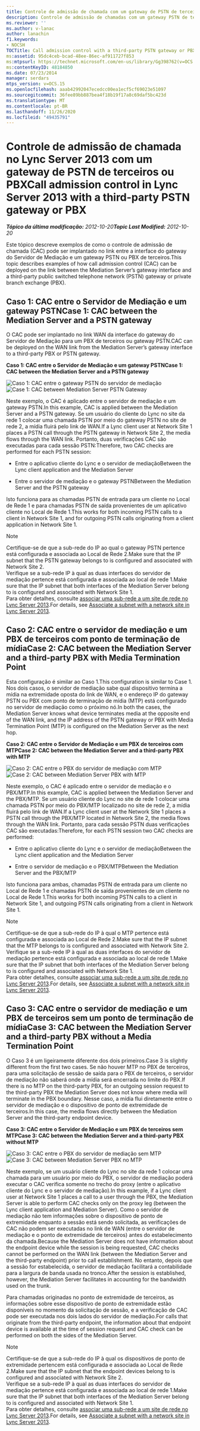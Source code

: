```yaml
---
title: Controle de admissão de chamada com um gateway de PSTN de terceiros ou PBX
description: Controle de admissão de chamadas com um gateway PSTN de terceiros ou PBX.
ms.reviewer: ''
ms.author: v-lanac
author: lanachin
f1.keywords:
- NOCSH
TOCTitle: Call admission control with a third-party PSTN gateway or PBX
ms:assetid: 95dc4ceb-bcad-48ee-86ec-af911727f853
ms:mtpsurl: https://technet.microsoft.com/en-us/library/Gg398762(v=OCS.15)
ms:contentKeyID: 48184850
ms.date: 07/23/2014
manager: serdars
mtps_version: v=OCS.15
ms.openlocfilehash: aaab42992047ecedcc00ea1ecf5cf69023e51097
ms.sourcegitcommit: 36fee89bb887bea4f18b19f17a8c69daf5bc423d
ms.translationtype: MT
ms.contentlocale: pt-BR
ms.lasthandoff: 11/26/2020
ms.locfileid: "49435791"
---
```

# <a name="call-admission-control-in-lync-server-2013-with-a-third-party-pstn-gateway-or-pbx"></a><span data-ttu-id="d8b48-103">Controle de admissão de chamada no Lync Server 2013 com um gateway de PSTN de terceiros ou PBX</span><span class="sxs-lookup"><span data-stu-id="d8b48-103">Call admission control in Lync Server 2013 with a third-party PSTN gateway or PBX</span></span>

<div data-xmlns="http://www.w3.org/1999/xhtml">

<div class="topic" data-xmlns="http://www.w3.org/1999/xhtml" data-msxsl="urn:schemas-microsoft-com:xslt" data-cs="https://msdn.microsoft.com/">

<div data-asp="https://msdn2.microsoft.com/asp">



</div>

<div id="mainSection">

<div id="mainBody"><span data-ttu-id="d8b48-104">

<span> </span></span><span class="sxs-lookup"><span data-stu-id="d8b48-104">

<span> </span></span></span>

<span data-ttu-id="d8b48-105">_**Tópico da última modificação:** 2012-10-20_</span><span class="sxs-lookup"><span data-stu-id="d8b48-105">_**Topic Last Modified:** 2012-10-20_</span></span>

<span data-ttu-id="d8b48-106">Este tópico descreve exemplos de como o controle de admissão de chamada (CAC) pode ser implantado no link entre a interface do gateway do Servidor de Mediação e um gateway PSTN ou PBX de terceiros.</span><span class="sxs-lookup"><span data-stu-id="d8b48-106">This topic describes examples of how call admission control (CAC) can be deployed on the link between the Mediation Server’s gateway interface and a third-party public switched telephone network (PSTN) gateway or private branch exchange (PBX).</span></span>

<div>

## <a name="case-1-cac-between-the-mediation-server-and-a-pstn-gateway"></a><span data-ttu-id="d8b48-107">Caso 1: CAC entre o Servidor de Mediação e um gateway PSTN</span><span class="sxs-lookup"><span data-stu-id="d8b48-107">Case 1: CAC between the Mediation Server and a PSTN gateway</span></span>

<span data-ttu-id="d8b48-108">O CAC pode ser implantado no link WAN da interface do gateway do Servidor de Mediação para um PBX de terceiros ou gateway PSTN.</span><span class="sxs-lookup"><span data-stu-id="d8b48-108">CAC can be deployed on the WAN link from the Mediation Server’s gateway interface to a third-party PBX or PSTN gateway.</span></span>

<span data-ttu-id="d8b48-109">**Caso 1: CAC entre o Servidor de Mediação e um gateway PSTN**</span><span class="sxs-lookup"><span data-stu-id="d8b48-109">**Case 1: CAC between the Mediation Server and a PSTN gateway**</span></span>

<span data-ttu-id="d8b48-110">![Caso 1: CAC entre o gateway PSTN do servidor de mediação](images/Gg398762.4bebf9ee-2732-4ea6-bbe5-0269b2903d8c(OCS.15).jpg "Caso 1: CAC entre o gateway PSTN do servidor de mediação")</span><span class="sxs-lookup"><span data-stu-id="d8b48-110">![Case 1: CAC between Mediation Server PSTN Gateway](images/Gg398762.4bebf9ee-2732-4ea6-bbe5-0269b2903d8c(OCS.15).jpg "Case 1: CAC between Mediation Server PSTN Gateway")</span></span>

<span data-ttu-id="d8b48-111">Neste exemplo, o CAC é aplicado entre o servidor de mediação e um gateway PSTN.</span><span class="sxs-lookup"><span data-stu-id="d8b48-111">In this example, CAC is applied between the Mediation Server and a PSTN gateway.</span></span> <span data-ttu-id="d8b48-112">Se um usuário do cliente do Lync no site da rede 1 colocar uma chamada PSTN por meio do gateway PSTN no site de rede 2, a mídia fluirá pelo link de WAN.</span><span class="sxs-lookup"><span data-stu-id="d8b48-112">If a Lync client user at Network Site 1 places a PSTN call through the PSTN gateway in Network Site 2, the media flows through the WAN link.</span></span> <span data-ttu-id="d8b48-113">Portanto, duas verificações CAC são executadas para cada sessão PSTN:</span><span class="sxs-lookup"><span data-stu-id="d8b48-113">Therefore, two CAC checks are performed for each PSTN session:</span></span>

  - <span data-ttu-id="d8b48-114">Entre o aplicativo cliente do Lync e o servidor de mediação</span><span class="sxs-lookup"><span data-stu-id="d8b48-114">Between the Lync client application and the Mediation Server</span></span>

  - <span data-ttu-id="d8b48-115">Entre o servidor de mediação e o gateway PSTN</span><span class="sxs-lookup"><span data-stu-id="d8b48-115">Between the Mediation Server and the PSTN gateway</span></span>

<span data-ttu-id="d8b48-116">Isto funciona para as chamadas PSTN de entrada para um cliente no Local de Rede 1 e para chamadas PSTN de saída provenientes de um aplicativo cliente no Local de Rede 1.</span><span class="sxs-lookup"><span data-stu-id="d8b48-116">This works for both incoming PSTN calls to a client in Network Site 1, and for outgoing PSTN calls originating from a client application in Network Site 1.</span></span>

<div>


> [!NOTE]
> <span data-ttu-id="d8b48-117">Certifique-se de que a sub-rede do IP ao qual o gateway PSTN pertence está configurada e associada ao Local de Rede 2.</span><span class="sxs-lookup"><span data-stu-id="d8b48-117">Make sure that the IP subnet that the PSTN gateway belongs to is configured and associated with Network Site 2.</span></span><BR><span data-ttu-id="d8b48-118">Verifique se a sub-rede IP à qual as duas interfaces do servidor de mediação pertence está configurada e associada ao local de rede 1.</span><span class="sxs-lookup"><span data-stu-id="d8b48-118">Make sure that the IP subnet that both interfaces of the Mediation Server belong to is configured and associated with Network Site 1.</span></span><BR><span data-ttu-id="d8b48-119">Para obter detalhes, consulte <A href="lync-server-2013-associate-a-subnet-with-a-network-site.md">associar uma sub-rede a um site de rede no Lync Server 2013</A>.</span><span class="sxs-lookup"><span data-stu-id="d8b48-119">For details, see <A href="lync-server-2013-associate-a-subnet-with-a-network-site.md">Associate a subnet with a network site in Lync Server 2013</A>.</span></span>



</div>

</div>

<div>

## <a name="case-2-cac-between-the-mediation-server-and-a-third-party-pbx-with-media-termination-point"></a><span data-ttu-id="d8b48-120">Caso 2: CAC entre o servidor de mediação e um PBX de terceiros com ponto de terminação de mídia</span><span class="sxs-lookup"><span data-stu-id="d8b48-120">Case 2: CAC between the Mediation Server and a third-party PBX with Media Termination Point</span></span>

<span data-ttu-id="d8b48-121">Esta configuração é similar ao Caso 1.</span><span class="sxs-lookup"><span data-stu-id="d8b48-121">This configuration is similar to Case 1.</span></span> <span data-ttu-id="d8b48-122">Nos dois casos, o servidor de mediação sabe qual dispositivo termina a mídia na extremidade oposta do link de WAN, e o endereço IP do gateway PSTN ou PBX com ponto de terminação de mídia (MTP) está configurado no servidor de mediação como o próximo nó.</span><span class="sxs-lookup"><span data-stu-id="d8b48-122">In both the cases, the Mediation Server knows what device terminates media at the opposite end of the WAN link, and the IP address of the PSTN gateway or PBX with Media Termination Point (MTP) is configured on the Mediation Server as the next hop.</span></span>

<span data-ttu-id="d8b48-123">**Caso 2: CAC entre o Servidor de Mediação e um PBX de terceiros com MTP**</span><span class="sxs-lookup"><span data-stu-id="d8b48-123">**Case 2: CAC between the Mediation Server and a third-party PBX with MTP**</span></span>

<span data-ttu-id="d8b48-124">![Caso 2: CAC entre o PBX do servidor de mediação com MTP](images/Gg398762.1c0b5263-c053-4cca-842f-85dd670760c8(OCS.15).jpg "Caso 2: CAC entre o PBX do servidor de mediação com MTP")</span><span class="sxs-lookup"><span data-stu-id="d8b48-124">![Case 2: CAC between Mediation Server PBX with MTP](images/Gg398762.1c0b5263-c053-4cca-842f-85dd670760c8(OCS.15).jpg "Case 2: CAC between Mediation Server PBX with MTP")</span></span>

<span data-ttu-id="d8b48-125">Neste exemplo, o CAC é aplicado entre o servidor de mediação e o PBX/MTP.</span><span class="sxs-lookup"><span data-stu-id="d8b48-125">In this example, CAC is applied between the Mediation Server and the PBX/MTP.</span></span> <span data-ttu-id="d8b48-126">Se um usuário cliente do Lync no site de rede 1 colocar uma chamada PSTN por meio do PBX/MTP localizado no site de rede 2, a mídia fluirá pelo link de WAN.</span><span class="sxs-lookup"><span data-stu-id="d8b48-126">If a Lync client user at the Network Site 1 places a PSTN call through the PBX/MTP located in Network Site 2, the media flows through the WAN link.</span></span> <span data-ttu-id="d8b48-127">Portanto, para cada sessão PSTN duas verificações CAC são executadas:</span><span class="sxs-lookup"><span data-stu-id="d8b48-127">Therefore, for each PSTN session two CAC checks are performed:</span></span>

  - <span data-ttu-id="d8b48-128">Entre o aplicativo cliente do Lync e o servidor de mediação</span><span class="sxs-lookup"><span data-stu-id="d8b48-128">Between the Lync client application and the Mediation Server</span></span>

  - <span data-ttu-id="d8b48-129">Entre o servidor de mediação e o PBX/MTP</span><span class="sxs-lookup"><span data-stu-id="d8b48-129">Between the Mediation Server and the PBX/MTP</span></span>

<span data-ttu-id="d8b48-130">Isto funciona para ambas, chamadas PSTN de entrada para um cliente no Local de Rede 1 e chamadas PSTN de saída provenientes de um cliente no Local de Rede 1.</span><span class="sxs-lookup"><span data-stu-id="d8b48-130">This works for both incoming PSTN calls to a client in Network Site 1, and outgoing PSTN calls originating from a client in Network Site 1.</span></span>

<div>


> [!NOTE]
> <span data-ttu-id="d8b48-131">Certifique-se de que a sub-rede do IP à qual o MTP pertence está configurada e associada ao Local de Rede 2.</span><span class="sxs-lookup"><span data-stu-id="d8b48-131">Make sure that the IP subnet that the MTP belongs to is configured and associated with Network Site 2.</span></span><BR><span data-ttu-id="d8b48-132">Verifique se a sub-rede IP à qual as duas interfaces do servidor de mediação pertence está configurada e associada ao local de rede 1.</span><span class="sxs-lookup"><span data-stu-id="d8b48-132">Make sure that the IP subnet that both interfaces of the Mediation Server belong to is configured and associated with Network Site 1.</span></span><BR><span data-ttu-id="d8b48-133">Para obter detalhes, consulte <A href="lync-server-2013-associate-a-subnet-with-a-network-site.md">associar uma sub-rede a um site de rede no Lync Server 2013</A>.</span><span class="sxs-lookup"><span data-stu-id="d8b48-133">For details, see <A href="lync-server-2013-associate-a-subnet-with-a-network-site.md">Associate a subnet with a network site in Lync Server 2013</A>.</span></span>



</div>

</div>

<div>

## <a name="case-3-cac-between-the-mediation-server-and-a-third-party-pbx-without-a-media-termination-point"></a><span data-ttu-id="d8b48-134">Caso 3: CAC entre o servidor de mediação e um PBX de terceiros sem um ponto de terminação de mídia</span><span class="sxs-lookup"><span data-stu-id="d8b48-134">Case 3: CAC between the Mediation Server and a third-party PBX without a Media Termination Point</span></span>

<span data-ttu-id="d8b48-135">O Caso 3 é um ligeiramente diferente dos dois primeiros.</span><span class="sxs-lookup"><span data-stu-id="d8b48-135">Case 3 is slightly different from the first two cases.</span></span> <span data-ttu-id="d8b48-136">Se não houver MTP no PBX de terceiros, para uma solicitação de sessão de saída para o PBX de terceiros, o servidor de mediação não saberá onde a mídia será encerrada no limite do PBX.</span><span class="sxs-lookup"><span data-stu-id="d8b48-136">If there is no MTP on the third-party PBX, for an outgoing session request to the third-party PBX the Mediation Server does not know where media will terminate in the PBX boundary.</span></span> <span data-ttu-id="d8b48-137">Nesse caso, a mídia flui diretamente entre o servidor de mediação e o dispositivo de ponto de extremidade de terceiros.</span><span class="sxs-lookup"><span data-stu-id="d8b48-137">In this case, the media flows directly between the Mediation Server and the third-party endpoint device.</span></span>

<span data-ttu-id="d8b48-138">**Caso 3: CAC entre o Servidor de Mediação e um PBX de terceiros sem MTP**</span><span class="sxs-lookup"><span data-stu-id="d8b48-138">**Case 3: CAC between the Mediation Server and a third-party PBX without MTP**</span></span>

<span data-ttu-id="d8b48-139">![Caso 3: CAC entre o PBX do servidor de mediação sem MTP](images/Gg398762.f4bcf800-3a68-4037-bb3f-adb2fdf50d32(OCS.15).jpg "Caso 3: CAC entre o PBX do servidor de mediação sem MTP")</span><span class="sxs-lookup"><span data-stu-id="d8b48-139">![Case 3: CAC between Mediation Server PBX no MTP](images/Gg398762.f4bcf800-3a68-4037-bb3f-adb2fdf50d32(OCS.15).jpg "Case 3: CAC between Mediation Server PBX no MTP")</span></span>

<span data-ttu-id="d8b48-140">Neste exemplo, se um usuário cliente do Lync no site da rede 1 colocar uma chamada para um usuário por meio do PBX, o servidor de mediação poderá executar o CAC verifica somente no trecho do proxy (entre o aplicativo cliente do Lync e o servidor de mediação).</span><span class="sxs-lookup"><span data-stu-id="d8b48-140">In this example, if a Lync client user at Network Site 1 places a call to a user through the PBX, the Mediation Server is able to perform CAC checks only on the proxy leg (between the Lync client application and Mediation Server).</span></span> <span data-ttu-id="d8b48-141">Como o servidor de mediação não tem informações sobre o dispositivo de ponto de extremidade enquanto a sessão está sendo solicitada, as verificações de CAC não podem ser executadas no link de WAN (entre o servidor de mediação e o ponto de extremidade de terceiros) antes do estabelecimento da chamada.</span><span class="sxs-lookup"><span data-stu-id="d8b48-141">Because the Mediation Server does not have information about the endpoint device while the session is being requested, CAC checks cannot be performed on the WAN link (between the Mediation Server and the third-party endpoint) prior to call establishment.</span></span> <span data-ttu-id="d8b48-142">No entanto, depois que a sessão for estabelecida, o servidor de mediação facilitará a contabilidade para a largura de banda usada no tronco.</span><span class="sxs-lookup"><span data-stu-id="d8b48-142">After the session is established, however, the Mediation Server facilitates in accounting for the bandwidth used on the trunk.</span></span>

<span data-ttu-id="d8b48-143">Para chamadas originadas no ponto de extremidade de terceiros, as informações sobre esse dispositivo de ponto de extremidade estão disponíveis no momento da solicitação de sessão, e a verificação de CAC pode ser executada nos dois lados do servidor de mediação.</span><span class="sxs-lookup"><span data-stu-id="d8b48-143">For calls that originate from the third-party endpoint, the information about that endpoint device is available at the time of session request and CAC check can be performed on both the sides of the Mediation Server.</span></span>

<div>


> [!NOTE]
> <span data-ttu-id="d8b48-144">Certifique-se de que a sub-rede do IP à qual os dispositivos de ponto de extremidade pertencem está configurada e associada ao Local de Rede 2.</span><span class="sxs-lookup"><span data-stu-id="d8b48-144">Make sure that the IP subnet that the endpoint devices belong to is configured and associated with Network Site 2.</span></span><BR><span data-ttu-id="d8b48-145">Verifique se a sub-rede IP à qual as duas interfaces do servidor de mediação pertence está configurada e associada ao local de rede 1.</span><span class="sxs-lookup"><span data-stu-id="d8b48-145">Make sure that the IP subnet that both interfaces of the Mediation Server belong to is configured and associated with Network Site 1.</span></span><BR><span data-ttu-id="d8b48-146">Para obter detalhes, consulte <A href="lync-server-2013-associate-a-subnet-with-a-network-site.md">associar uma sub-rede a um site de rede no Lync Server 2013</A>.</span><span class="sxs-lookup"><span data-stu-id="d8b48-146">For details, see <A href="lync-server-2013-associate-a-subnet-with-a-network-site.md">Associate a subnet with a network site in Lync Server 2013</A>.</span></span>



<span data-ttu-id="d8b48-147"></div>

</div>

</div>

<span> </span>

</div>

</div>

</span><span class="sxs-lookup"><span data-stu-id="d8b48-147"></div>

</div>

</div>

<span> </span>

</div>

</div>

</span></span></div>

